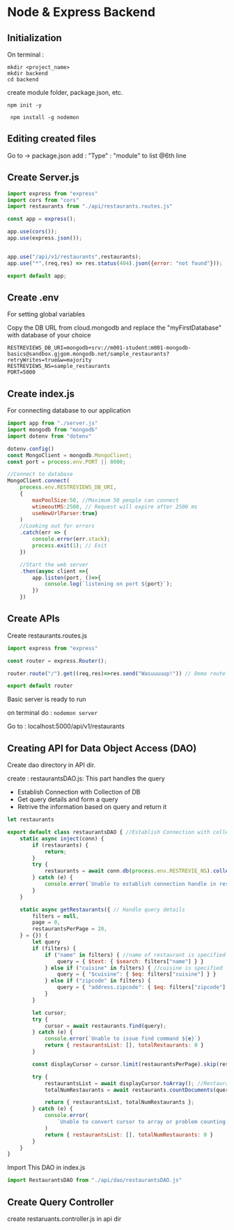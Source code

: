 # Node & Express Backend
## Initialization
On terminal :
```
mkdir <project_name>
mkdir backend
cd backend
```
create module folder, package.json, etc.

` npm init -y `

` npm install -g nodemon`

## Editing created files
Go to -> package.json
add : "Type" : "module" to list @6th line

## Create Server.js

```js
import express from "express"
import cors from "cors"
import restaurants from "./api/restaurants.routes.js"

const app = express();

app.use(cors()); 
app.use(express.json());


app.use("/api/v1/restaurants",restaurants);
app.use("*",(req,res) => res.status(404).json({error: "not found"}));

export default app;
```
## Create .env
For setting global variables

Copy the DB URL from cloud.mongodb and replace the "myFirstDatabase" with database of your choice

```
RESTREVIEWS_DB_URI=mongodb+srv://m001-student:m001-mongodb-basics@sandbox.gjgom.mongodb.net/sample_restaurants?retryWrites=true&w=majority
RESTREVIEWS_NS=sample_restaurants
PORT=5000
```
## Create index.js
For connecting database to our application
```js
import app from "./server.js"
import mongodb from "mongodb"
import dotenv from "dotenv"

dotenv.config()
const MongoClient = mongodb.MongoClient;
const port = process.env.PORT || 8000;

//Connect to database
MongoClient.connect(
    process.env.RESTREVIEWS_DB_URI,
    {
        maxPoolSize:50, //Maximum 50 people can connect 
        wtimeoutMS:2500, // Request will expire after 2500 ms
        useNewUrlParser:true}
    )
    //Looking out for errors
    .catch(err => {
        console.error(err.stack);
        process.exit(1); // Exit
    })

    //Start the web server
    .then(async client =>{
        app.listen(port, ()=>{
            console.log(`listening on port ${port}`);
        })
    })

```
## Create APIs
Create restaurants.routes.js
```js
import express from "express"

const router = express.Router();

router.route("/").get((req,res)=>res.send("Wasuuuuup!")) // Demo route for "/"

export default router
```
Basic server is ready to run

on terminal do : 
`nodemon server`

Go to : localhost:5000/api/v1/restaurants

## Creating API for Data Object Access (DAO)
Create dao directory in API dir.

create : restaurantsDAO.js:
This part handles the query

* Establish Connection with Collection of DB
* Get query details and form a query
* Retrive the information based on query and return it

```js
let restaurants

export default class restaurantsDAO { //Establish Connection with collection
    static async inject(conn) {
        if (restaurants) {
            return;
        }
        try {
            restaurants = await conn.db(process.env.RESTREVIE_NS).collection("restaurant");
        } catch (e) {
            console.error(`Unable to establish connection handle in restaurantsDAO:${e}`);
        }
    }

    static async getRestaurants({ // Handle query details
        filters = null,
        page = 0,
        restaurantsPerPage = 20,
    } = {}) {
        let query
        if (filters) {
            if ("name" in filters) { //name of restaurant is specified
                query = { $text: { $search: filters["name"] } }
            } else if ("cuisine" in filters) { //cuisine is specified
                query = { "$cuisine": { $eq: filters["cuisine"] } }
            } else if ("zipcode" in filters) {
                query = { "address.zipcode": { $eq: filters["zipcode"] } }
            }
        }

        let cursor;
        try {
            cursor = await restaurants.find(query);
        } catch (e) {
            console.error(`Unable to issue find command ${e}`)
            return { restaurantsList: [], totalRestaurants: 0 }
        }

        const displayCursor = cursor.limit(restaurantsPerPage).skip(restaurantsPerPage * page)

        try {
            restaurantsList = await displayCursor.toArray(); //Restaurants List
            totalNumRestaurants = await restaurants.countDocuments(query); // Total Restaurants

            return { restaurantsList, totalNumRestaurants };
        } catch (e) {
            console.error(
                `Unable to convert cursor to array or problem counting documents : ${e}`
            )
            return { restaurantsList: [], totalNumRestaurants: 0 }
        }
    }
}
```
Import This DAO in index.js
```js
import RestaurantsDAO from "./api/dao/restaurantsDAO.js"
```
## Create Query Controller
create restaruants.controller.js in api dir





